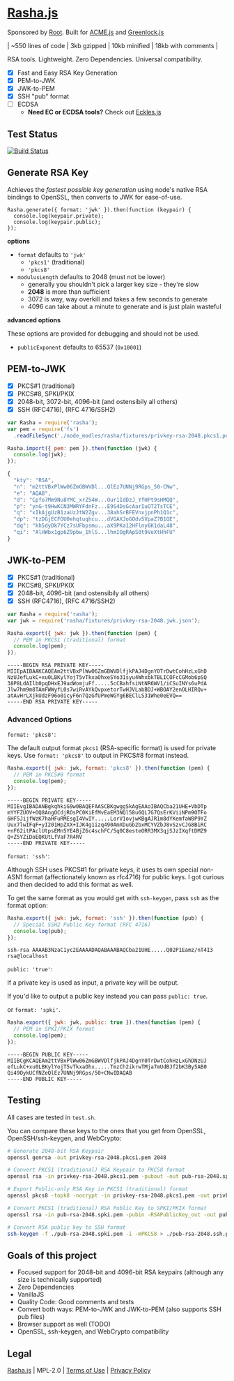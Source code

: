 [Rasha.js](https://git.coolaj86.com/coolaj86/rasha.js)
=========

Sponsored by [Root](https://therootcompany.com).
Built for [ACME.js](https://git.coolaj86.com/coolaj86/acme.js)
and [Greenlock.js](https://git.coolaj86.com/coolaj86/greenlock.js)

| ~550 lines of code | 3kb gzipped | 10kb minified | 18kb with comments |

RSA tools. Lightweight. Zero Dependencies. Universal compatibility.

* [x] Fast and Easy RSA Key Generation
* [x] PEM-to-JWK
* [x] JWK-to-PEM
* [x] SSH "pub" format
* [ ] ECDSA
  * **Need EC or ECDSA tools?** Check out [Eckles.js](https://git.coolaj86.com/coolaj86/eckles.js)

## Test Status      
[![Build Status](https://strong-emu-11.telebit.io/api/badges/jshaver/rasha-fork/status.svg)](https://strong-emu-11.telebit.io/jshaver/rasha-fork)

## Generate RSA Key

Achieves the *fastest possible key generation* using node's native RSA bindings to OpenSSL,
then converts to JWK for ease-of-use.

```
Rasha.generate({ format: 'jwk' }).then(function (keypair) {
  console.log(keypair.private);
  console.log(keypair.public);
});
```

**options**

* `format` defaults to `'jwk'`
  * `'pkcs1'` (traditional)
  * `'pkcs8'` <!-- * `'ssh'` -->
* `modulusLength` defaults to 2048 (must not be lower)
  * generally you shouldn't pick a larger key size - they're slow
  * **2048** is more than sufficient
  * 3072 is way, way overkill and takes a few seconds to generate
  * 4096 can take about a minute to generate and is just plain wasteful

**advanced options**

These options are provided for debugging and should not be used.

* `publicExponent` defaults to 65537 (`0x10001`)

## PEM-to-JWK

* [x] PKCS#1 (traditional)
* [x] PKCS#8, SPKI/PKIX
* [x] 2048-bit, 3072-bit, 4096-bit (and ostensibily all others)
* [x] SSH (RFC4716), (RFC 4716/SSH2)

```js
var Rasha = require('rasha');
var pem = require('fs')
  .readFileSync('./node_modles/rasha/fixtures/privkey-rsa-2048.pkcs1.pem', 'ascii');

Rasha.import({ pem: pem }).then(function (jwk) {
  console.log(jwk);
});
```

```js
{
  "kty": "RSA",
  "n": "m2ttVBxPlWw06ZmGBWVDl...QlEz7UNNj9RGps_50-CNw",
  "e": "AQAB",
  "d": "Cpfo7Mm9Nu8YMC_xrZ54W...Our1IdDzJ_YfHPt9sHMQQ",
  "p": "ynG-t9HwKCN3MWRYFdnFz...E9S4DsGcAarIuOT2TsTCE",
  "q": "xIkAjgUzB1zaUzJtW2Zgv...38ahSrBFEVnxjpnPh1Q1c",
  "dp": "tzDGjECFOU0ehqtuqhcu...dVGAXJoGOdv5VpaZ7B1QE",
  "dq": "kh5dyDk7YCz7sUFbpsmu...aX9PKa12HFlny6K1daL48",
  "qi": "AlHWbx1gp6Z9pbw_1hlS...lhmIOgRApS0t9VoXtHhFU"
}
```

## JWK-to-PEM

* [x] PKCS#1 (traditional)
* [x] PKCS#8, SPKI/PKIX
* [x] 2048-bit, 4096-bit (and ostensibily all others)
* [x] SSH (RFC4716), (RFC 4716/SSH2)

```js
var Rasha = require('rasha');
var jwk = require('rasha/fixtures/privkey-rsa-2048.jwk.json');

Rasha.export({ jwk: jwk }).then(function (pem) {
  // PEM in PKCS1 (traditional) format
  console.log(pem);
});
```

```
-----BEGIN RSA PRIVATE KEY-----
MIIEpAIBAAKCAQEAm2ttVBxPlWw06ZmGBWVDlfjkPAJ4DgnY0TrDwtCohHzLxGhD
NzUJefLukC+xu0LBKylYojT5vTkxaOhxeSYo31syu4WhxbkTBLICOFcCGMob6pSQ
38P8LdAIlb0pqDHxEJ9adWomjuFf.....5cCBahfsiNtNR6WV1/iCSuINYs6uPdA
Jlw7hm9m8TAmFWWyfL0s7wiRvAYkQvpxetorTwHJVLabBDJ+WBOAY2enOLHIRQv+
atAvHrLXjkUdzF96o0icyF6n7QzGfUPmeWGYg6BEClLS31Whe0eEVQ==
-----END RSA PRIVATE KEY-----
```

### Advanced Options

`format: 'pkcs8'`:

The default output format `pkcs1` (RSA-specific format) is used for private keys.
Use `format: 'pkcs8'` to output in PKCS#8 format instead.

```js
Rasha.export({ jwk: jwk, format: 'pkcs8' }).then(function (pem) {
  // PEM in PKCS#8 format
  console.log(pem);
});
```

```
-----BEGIN PRIVATE KEY-----
MIIEvgIBADANBgkqhkiG9w0BAQEFAASCBKgwggSkAgEAAoIBAQCba21UHE+VbDTp
mYYFZUOV+OQ8AngOCdjROsPC0KiEfMvEaEM3NQl58u6QL7G7QsErKViiNPm9OTFo
6HF5JijfWzK7haHFuRMEsgI4VwIY.....LorV1ovjwKBgAJR1m8dYKemfaW8P9YZ
Uux7lwIFqF+yI201HpZXX+IJK4g1izq490AmXDuGb2bxMCYVZbJ8vSzvCJG8BiRC
+nF62itPAclUtpsEMn5YE4BjZ6c4schFC/5q0C8esteORR3MX3qjSJzIXqftDMZ9
Q+Z5YZiDoEQKUtLfVaF7R4RV
-----END PRIVATE KEY-----
```

`format: 'ssh'`:

Although SSH uses PKCS#1 for private keys, it uses ts own special non-ASN1 format
(affectionately known as rfc4716) for public keys. I got curious and then decided
to add this format as well.

To get the same format as you
would get with `ssh-keygen`, pass `ssh` as the format option:

```js
Rasha.export({ jwk: jwk, format: 'ssh' }).then(function (pub) {
  // Special SSH2 Public Key format (RFC 4716)
  console.log(pub);
});
```

```
ssh-rsa AAAAB3NzaC1yc2EAAAADAQABAAABAQCba21UHE.....Q02P1Eamz/nT4I3 rsa@localhost
```

`public: 'true'`:

If a private key is used as input, a private key will be output.

If you'd like to output a public key instead you can pass `public: true`.

or `format: 'spki'`.

```js
Rasha.export({ jwk: jwk, public: true }).then(function (pem) {
  // PEM in SPKI/PKIX format
  console.log(pem);
});
```

```
-----BEGIN PUBLIC KEY-----
MIIBCgKCAQEAm2ttVBxPlWw06ZmGBWVDlfjkPAJ4DgnY0TrDwtCohHzLxGhDNzUJ
efLukC+xu0LBKylYojT5vTkxaOhx.....TmzCh2ikrwTMja7mUdBJf2bK3By5AB0
Qi49OykUCfNZeQlEz7UNNj9RGps/50+CNwIDAQAB
-----END PUBLIC KEY-----
```

Testing
-------

All cases are tested in `test.sh`.

You can compare these keys to the ones that you get from OpenSSL, OpenSSH/ssh-keygen, and WebCrypto:

```bash
# Generate 2048-bit RSA Keypair
openssl genrsa -out privkey-rsa-2048.pkcs1.pem 2048

# Convert PKCS1 (traditional) RSA Keypair to PKCS8 format
openssl rsa -in privkey-rsa-2048.pkcs1.pem -pubout -out pub-rsa-2048.spki.pem

# Export Public-only RSA Key in PKCS1 (traditional) format
openssl pkcs8 -topk8 -nocrypt -in privkey-rsa-2048.pkcs1.pem -out privkey-rsa-2048.pkcs8.pem

# Convert PKCS1 (traditional) RSA Public Key to SPKI/PKIX format
openssl rsa -in pub-rsa-2048.spki.pem -pubin -RSAPublicKey_out -out pub-rsa-2048.pkcs1.pem

# Convert RSA public key to SSH format
ssh-keygen -f ./pub-rsa-2048.spki.pem -i -mPKCS8 > ./pub-rsa-2048.ssh.pub
```

Goals of this project
-----

* Focused support for 2048-bit and 4096-bit RSA keypairs (although any size is technically supported)
* Zero Dependencies
* VanillaJS
* Quality Code: Good comments and tests
* Convert both ways: PEM-to-JWK and JWK-to-PEM (also supports SSH pub files)
* Browser support as well (TODO)
* OpenSSL, ssh-keygen, and WebCrypto compatibility

Legal
-----

[Rasha.js](https://git.coolaj86.com/coolaj86/rasha.js) |
MPL-2.0 |
[Terms of Use](https://therootcompany.com/legal/#terms) |
[Privacy Policy](https://therootcompany.com/legal/#privacy)
